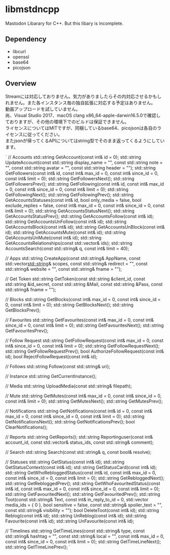# libmstdncpp
Mastodon Libarary for C++. But this libary is incomplete.

## Dependency
* libcurl
* openssl
* base64
* picojson

## Overview
Streamには対応しておりません。気力がありましたらその内対応させるかもしれません。また各インスタンス毎の独自拡張に対応する予定はありません。  
動画アップロードを試していません。  
尚、Visual Studio 2017、macOS clang x86_64-apple-darwin16.5.0で確認しておりますが、その他の環境下でのビルドは保証できません。  
ライセンスについてはMITですが、同梱しているbase64、picojsonは各自のライセンスに従ってください。  
またjsonが帰ってくるAPIについてはstring型でそのまま返ってくるようにしています。  

`
// Accounts
std::string GetAccount(const int& id = 0);
std::string UpdateAccount(const std::string display_name = "", const std::string note = "", const std::string avatar = "", const std::string header = "");
std::string GetFollowers(const int& id, const int& max_id = 0, const int& since_id = 0, const int& limit = 0);
std::string GetFollowersNext();
std::string GetFollowersPrev();
std::string GetFollowing(const int& id, const int& max_id = 0, const int& since_id = 0, const int& limit = 0);
std::string GetFollowingNext();
std::string GetFollowingPrev();
std::string GetAccountsStatuses(const int& id, bool only_media = false, bool exclude_replies = false, const int& max_id = 0, const int& since_id = 0, const int& limit = 0);
std::string GetAccountsStatusNext();
std::string GetAccountsStatusPrev();
std::string GetAccountsFollow(const int& id);
std::string GetAccountsUnFollow(const int& id);
std::string GetAccountsBlock(const int& id);
std::string GetAccountsUnBlock(const int& id);
std::string GetAccountsMute(const int& id);
std::string GetAccountsUnMute(const int& id);
std::string GetAccountsRelationships(const std::vector<int>& ids);
std::string AccountsSearch(const std::string& q, const int& limit = 40);

// Apps
std::string CreateApp(const std::string& AppName, const std::vector<std::string>& scopes, const std::string& redirect = "", const std::string& website = "", const std::string& fname = "");

// Get Token
std::string GetToken(const std::string &client_id, const std::string &id_secret, const std::string &Mail, const std::string &Pass, const std::string& fname = "");

// Blocks
std::string GetBlocks(const int& max_id = 0, const int& since_id = 0, const int& limit = 0);
std::string GetBlocksNext();
std::string GetBlocksPrev();

// Favourites
std::string GetFavourites(const int& max_id = 0, const int& since_id = 0, const int& limit = 0);
std::string GetFavouritesNext();
std::string GetFavouritesPrev();

// Follow Request
std::string GetFollowRequest(const int& max_id = 0, const int& since_id = 0, const int& limit = 0);
std::string GetFollowRequestNext();
std::string GetFollowRequestPrev();
bool AuthorizeFollowRequest(const int& id);
bool RejectFollowRequest(const int& id);

// Follows
std::string Follow(const std::string& uri);

// Instance
std::string GetCurrentInstance();

// Media
std::string UploadMedia(const std::string& filepath);

// Mute
std::string GetMutes(const int& max_id = 0, const int& since_id = 0, const int& limit = 0);
std::string GetMutesNext();
std::string GetMutesPrev();

// Notifications
std::string GetNotifications(const int& id = 0, const int& max_id = 0, const int& since_id = 0, const int& limit = 0);
std::string GetNotificationsNext();
std::string GetNotificationsPrev();
bool ClearNotifications();

// Reports
std::string GetReports();
std::string Reportinguser(const int& account_id, const std::vector<int>& status_ids, const std::string& comment);

// Search
std::string Search(const std::string& q, const bool& resolve);
	
// Statuses
std::string GetStatus(const int& id);
std::string GetStatusContext(const int& id);
std::string GetStatusCard(const int& id);
std::string GetWhoRebloggedStatus(const int& id, const int& max_id = 0, const int& since_id = 0, const int& limit = 0);
std::string GetRebloggedNext();
std::string GetRebloggedPrev();
std::string GetWhoFavouritedStatus(const int& id, const int& max_id = 0, const int& since_id = 0, const int& limit = 0);
std::string GetFavouritedNext();
std::string GetFavouritedPrev();
std::string Toot(const std::string& Text, const int& in_reply_to_id = 0, std::vector<int> media_ids = { 0 }, bool sensitive = false, const std::string& spoiler_text = "", const std::string& visibility = "");
bool DeleteToot(const int& id);
std::string Reblog(const int& id);
std::string UnReblog(const int& id);
std::string Favourite(const int& id);
std::string UnFavourite(const int& id);

// Timelines
std::string GetTimeLines(const std::string& type, const std::string& hashtag = "", const std::string& local = "", const int& max_id = 0, const int& since_id = 0, const int& limit = 0);
std::string GetTimeLineNext();
std::string GetTimeLinePrev();
`

